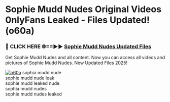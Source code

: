 # Sophie Mudd Nudes Original Videos 0nlyFans Leaked - Files Updated! (o60a)

<h3>🔴 CLICK HERE 🌐==►► <a href="https://tinyurl.com/5h6xmrr3" rel="nofollow">Sophie Mudd Nudes Updated Files</a></h3>

Get Sophie Mudd Nudes and all content. Now you can access all videos and pictures of Sophie Mudd Nudes. New Updated Files 2025!

[![o60a](https://i.imgur.com/KVD873Z.gif)](https://tinyurl.com/5h6xmrr3)
sophia mudd nude<br>
sophie mudd nude leak<br>
sophie mudd leaked nude<br>
sophia mudd nudes<br>
sophie mudd nudes leaked